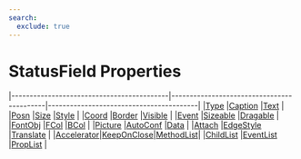 ```yaml
---
search:
  exclude: true
---
```


<h1 class="heading"><span class="name">StatusField Properties</span></h1>

|-------------------------------------------|-------------------------------------------|-----------------------------------------|
|[Type](../properties/type.md)              |[Caption](../properties/caption.md)        |[Text](../properties/text.md)            |
|[Posn](../properties/posn.md)              |[Size](../properties/size.md)              |[Style](../properties/style.md)          |
|[Coord](../properties/coord.md)            |[Border](../properties/border.md)          |[Visible](../properties/visible.md)      |
|[Event](../properties/event.md)            |[Sizeable](../properties/sizeable.md)      |[Dragable](../properties/dragable.md)    |
|[FontObj](../properties/fontobj.md)        |[FCol](../properties/fcol.md)              |[BCol](../properties/bcol.md)            |
|[Picture](../properties/picture.md)        |[AutoConf](../properties/autoconf.md)      |[Data](../properties/data.md)            |
|[Attach](../properties/attach.md)          |[EdgeStyle](../properties/edgestyle.md)    |[Translate](../properties/translate.md)  |
|[Accelerator](../properties/accelerator.md)|[KeepOnClose](../properties/keeponclose.md)|[MethodList](../properties/methodlist.md)|
|[ChildList](../properties/childlist.md)    |[EventList](../properties/eventlist.md)    |[PropList](../properties/proplist.md)    |
